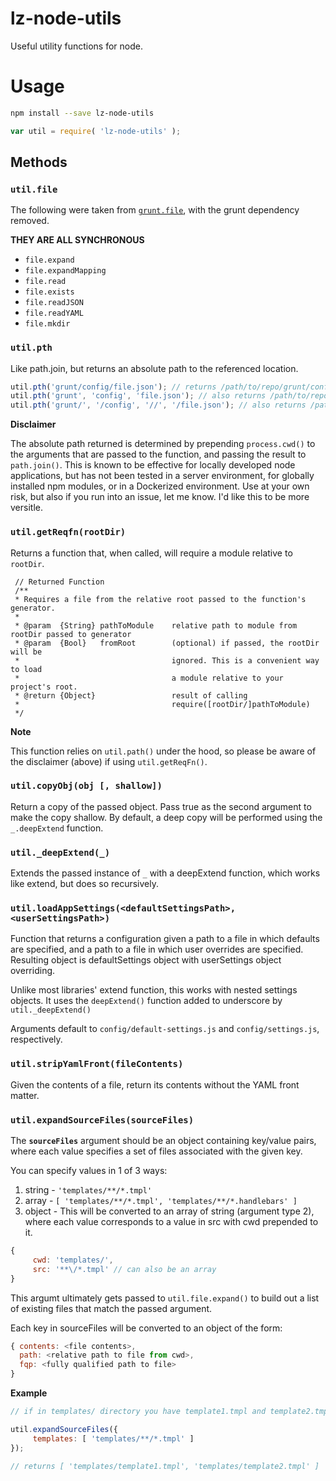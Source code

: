 lz-node-utils
=============

Useful utility functions for node.

# Usage

```bash
npm install --save lz-node-utils
```

```javascript
var util = require( 'lz-node-utils' );
```

## Methods

### `util.file`

The following were taken from [`grunt.file`](https://github.com/gruntjs/grunt/blob/master/lib/grunt/file.js), with the grunt dependency removed.

**THEY ARE ALL SYNCHRONOUS**

- `file.expand`
- `file.expandMapping`
- `file.read`
- `file.exists`
- `file.readJSON`
- `file.readYAML`
- `file.mkdir`

### `util.pth`

Like path.join, but returns an absolute path to the referenced location.

```javascript
util.pth('grunt/config/file.json'); // returns /path/to/repo/grunt/config/file.json
util.pth('grunt', 'config', 'file.json'); // also returns /path/to/repo/grunt/config/file.json
util.pth('grunt/', '/config', '//', '/file.json'); // also returns /path/to/repo/grunt/config/file.json
```

**Disclaimer**

The absolute path returned is determined by prepending `process.cwd()` to the arguments that are passed to the function, and passing the result to `path.join()`. This is known to be effective for locally developed node applications, but has not been tested in a server environment, for globally installed npm modules, or in a Dockerized environment. Use at your own risk, but also if you run into an issue, let me know. I'd like this to be more versitle.

### `util.getReqfn(rootDir)`

Returns a function that, when called, will require a module relative to `rootDir`.

     // Returned Function
     /**
     * Requires a file from the relative root passed to the function's generator.
     *
     * @param  {String} pathToModule    relative path to module from rootDir passed to generator
     * @param  {Bool}   fromRoot        (optional) if passed, the rootDir will be
     *                                  ignored. This is a convenient way to load
     *                                  a module relative to your project's root.
     * @return {Object}                 result of calling
     *                                  require([rootDir/]pathToModule)
     */

**Note**

This function relies on `util.path()` under the hood, so please be aware of the disclaimer (above) if using `util.getReqFn()`.

### `util.copyObj(obj [, shallow])`

Return a copy of the passed object. Pass true as the second argument to make the copy shallow. By default, a deep copy will be performed using the `_.deepExtend` function.

### `util._deepExtend(_)`

Extends the passed instance of `_` with a deepExtend function, which works like extend, but does so recursively.

### `util.loadAppSettings(<defaultSettingsPath>, <userSettingsPath>)`

Function that returns a configuration given a path to a file in which defaults are specified, and a path to a file in which user overrides are specified. Resulting object is defaultSettings object with userSettings object overriding.

Unlike most libraries' extend function, this works with nested settings objects. It uses the `deepExtend()` function added to underscore by `util._deepExtend()`

Arguments default to `config/default-settings.js` and `config/settings.js`, respectively.

### `util.stripYamlFront(fileContents)`

Given the contents of a file, return its contents without the YAML front matter.

### `util.expandSourceFiles(sourceFiles)`

The **`sourceFiles`** argument should be an object containing key/value pairs, where each value specifies a set of files associated with the given key.

You can specify values in 1 of 3 ways:

1. string - `'templates/**/*.tmpl'`
2. array - `[ 'templates/**/*.tmpl', 'templates/**/*.handlebars' ]`
3. object - This will be converted to an array of string (argument type 2), where each value corresponds to a value in src with cwd prepended to it.
```javascript
{
     cwd: 'templates/',
     src: '**\/*.tmpl' // can also be an array
}
```

This argumt ultimately gets passed to `util.file.expand()` to build out a list of existing files that match the passed argument.

Each key in sourceFiles will be converted to an object of the form:
```javascript
{ contents: <file contents>,
  path: <relative path to file from cwd>,
  fqp: <fully qualified path to file>
}
```

**Example**

```javascript
// if in templates/ directory you have template1.tmpl and template2.tmpl

util.expandSourceFiles({
     templates: [ 'templates/**/*.tmpl' ]
});

// returns [ 'templates/template1.tmpl', 'templates/template2.tmpl' ]
```

